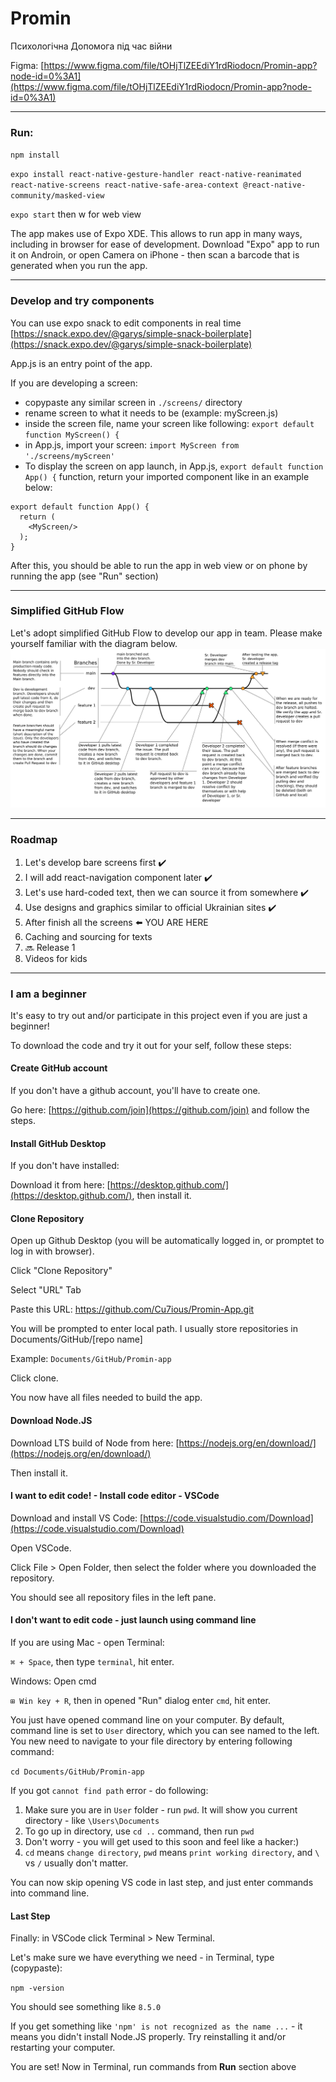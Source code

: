 # Promin
Психологічна Допомога під час війни

Figma: [https://www.figma.com/file/tOHjTlZEEdiY1rdRiodocn/Promin-app?node-id=0%3A1](https://www.figma.com/file/tOHjTlZEEdiY1rdRiodocn/Promin-app?node-id=0%3A1)

-------
### Run: 

`npm install`

`expo install react-native-gesture-handler react-native-reanimated react-native-screens react-native-safe-area-context @react-native-community/masked-view`

`expo start` then w for web view

The app makes use of Expo XDE. This allows to run app in many ways, including in browser for ease of development.
Download "Expo" app to run it on Androin, or open Camera on iPhone - then scan a barcode that is generated when you run the app.

------
### Develop and try components
You can use expo snack to edit components in real time
[https://snack.expo.dev/@garys/simple-snack-boilerplate](https://snack.expo.dev/@garys/simple-snack-boilerplate)

App.js is an entry point of the app.

If you are developing a screen:
- copypaste any similar screen in `./screens/` directory
- rename screen to what it needs to be (example: myScreen.js)
- inside the screen file, name your screen like following: `export default function MyScreen() {`
- in App.js, import your screen: `import MyScreen from './screens/myScreen'`
- To display the screen on app launch, in App.js, `export default function App() {` function, return your imported component like in an example below: 
```
export default function App() {
  return (
    <MyScreen/>
  );
}
```

After this, you should be able to run the app in web view or on phone by running the app (see "Run" section)

-------
### Simplified GitHub Flow
Let's adopt simplified GitHub Flow to develop our app in team. Please make yourself familiar with the diagram below.
![alt text](https://github.com/Cu7ious/Promin-App/blob/main/documentation/simplified_git_flow.png)

-------
### Roadmap
1. Let's develop bare screens first ✔️
2. I will add react-navigation component later ✔️
3. Let's use hard-coded text, then we can source it from somewhere ✔️
4. Use designs and graphics similar to official Ukrainian sites ✔️
5. After finish all the screens ⬅️ YOU ARE HERE
6. Caching and sourcing for texts
7. 🔜 Release 1 
8. Videos for kids

--------

### I am a beginner
It's easy to try out and/or participate in this project even if you are just a beginner!

To download the code and try it out for your self, follow these steps:

#### Create GitHub account
If you don't have a github account, you'll have to create one.

Go here: [https://github.com/join](https://github.com/join) and follow the steps.

#### Install GitHub Desktop
If you don't have installed:

Download it from here: [https://desktop.github.com/](https://desktop.github.com/), then install it.

#### Clone Repository
Open up Github Desktop (you will be automatically logged in, or promptet to log in with browser).

Click "Clone Repository"

Select "URL" Tab

Paste this URL: https://github.com/Cu7ious/Promin-App.git

You will be prompted to enter local path. I usually store repositories in Documents/GitHub/[repo name]

Example: `Documents/GitHub/Promin-app`

Click clone.


You now have all files needed to build the app.

#### Download Node.JS
Download LTS build of Node from here: [https://nodejs.org/en/download/](https://nodejs.org/en/download/)

Then install it.

#### I want to edit code! - Install code editor - VSCode
Download and install VS Code: [https://code.visualstudio.com/Download](https://code.visualstudio.com/Download)

Open VSCode.

Click File > Open Folder, then select the folder where you downloaded the repository.

You should see all repository files in the left pane.

#### I don't want to edit code - just launch using command line
If you are using Mac - open Terminal:

`⌘ + Space`, then type `terminal`, hit enter.

Windows: Open cmd

`⊞ Win key + R`, then in opened "Run" dialog enter `cmd`, hit enter.

You just have opened command line on your computer. By default, command line is set to `User` directory, which you can see named to the left.
You new need to navigate to your file directory by entering following command:

`cd Documents/GitHub/Promin-app`

If you got `cannot find path` error - do following:
1. Make sure you are in `User` folder - run `pwd`. It will show you current directory - like `\Users\Documents`
2. To go up in directory, use `cd ..` command, then run `pwd`
3. Don't worry - you will get used to this soon and feel like a hacker:) 
4. `cd` means `change directory`, `pwd` means `print working directory`, and `\` vs `/` usually don't matter.

You can now skip opening VS code in last step, and just enter commands into command line.

#### Last Step
Finally: in VSCode click Terminal > New Terminal.

Let's make sure we have everything we need - in Terminal, type (copypaste):

`npm -version`

You should see something like `8.5.0`

If you get something like `'npm' is not recognized as the name ...` - it means you didn't install Node.JS properly. Try reinstalling it and/or restarting your computer.

You are set! Now in Terminal, run commands from __Run__ section above




